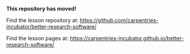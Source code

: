 **This repository has moved!**

Find the lesson repository at: <https://github.com/carpentries-incubator/better-research-software/>

Find the lesson pages at: <https://carpentries-incubator.github.io/better-research-software/>
